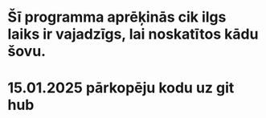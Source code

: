 # Šī programma aprēķinās cik ilgs laiks ir vajadzīgs, lai noskatītos kādu šovu.
# 15.01.2025 pārkopēju kodu uz git hub